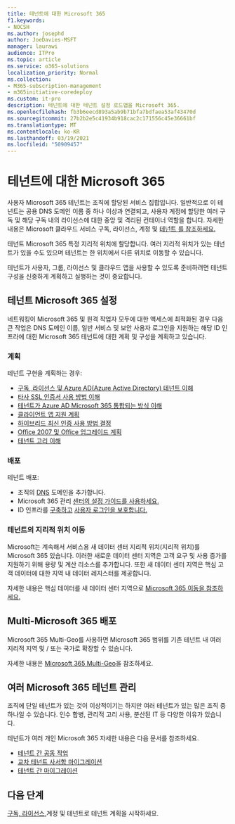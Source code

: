 ```yaml
---
title: 테넌트에 대한 Microsoft 365
f1.keywords:
- NOCSH
ms.author: josephd
author: JoeDavies-MSFT
manager: laurawi
audience: ITPro
ms.topic: article
ms.service: o365-solutions
localization_priority: Normal
ms.collection:
- M365-subscription-management
- m365initiative-coredeploy
ms.custom: it-pro
description: 테넌트에 대한 테넌트 설정 로드맵을 Microsoft 365.
ms.openlocfilehash: fb3b6eecd893a5ab9b71bfa7bdfaea53af43470d
ms.sourcegitcommit: 27b2b2e5c41934b918cac2c171556c45e36661bf
ms.translationtype: MT
ms.contentlocale: ko-KR
ms.lasthandoff: 03/19/2021
ms.locfileid: "50909457"
---
```

# <a name="tenant-roadmap-for-microsoft-365"></a>테넌트에 대한 Microsoft 365

사용자 Microsoft 365 테넌트는 조직에 할당된 서비스 집합입니다. 일반적으로 이 테넌트는 공용 DNS 도메인 이름 중 하나 이상과 연결되고, 사용자 계정에 할당한 여러 구독 및 해당 구독 내의 라이선스에 대한 중앙 및 격리된 컨테이너 역할을 합니다. 자세한 내용은 Microsoft 클라우드 서비스 구독, 라이선스, 계정 및 [테넌트 를 참조하세요.](subscriptions-licenses-accounts-and-tenants-for-microsoft-cloud-offerings.md)

테넌트 Microsoft 365 특정 지리적 위치에 할당합니다. 여러 지리적 위치가 있는 테넌트가 있을 수도 있으며 테넌트는 한 위치에서 다른 위치로 이동할 수 있습니다.

테넌트가 사용자, 그룹, 라이선스 및 클라우드 앱을 사용할 수 있도록 준비하려면 테넌트 구성을 신중하게 계획하고 실행하는 것이 중요합니다.

## <a name="set-up-your-microsoft-365-tenant"></a>테넌트 Microsoft 365 설정

네트워킹이 Microsoft 365 및 원격 작업자 모두에 대한 액세스에 최적화된 경우 다음 큰 작업은 DNS 도메인 이름, 일반 서비스 및 보안 사용자 로그인을 지원하는 해당 ID 인프라에 대한 Microsoft 365 테넌트에 대한 계획 및 구성을 계획하고 있습니다.

### <a name="plan"></a>계획

테넌트 구현을 계획하는 경우:

- [구독, 라이선스 및 Azure AD(Azure Active Directory) 테넌트 이해](subscriptions-licenses-accounts-and-tenants-for-microsoft-cloud-offerings.md)
- [타사 SSL 인증서 사용 방법 이해](plan-for-third-party-ssl-certificates.md)
- [테넌트가 Azure AD Microsoft 365 통합되는 방식 이해](integrated-apps-and-azure-ads.md)
- [클라이언트 앱 지원 계획](microsoft-365-client-support-certificate-based-authentication.md)
- [하이브리드 최신 인증 사용 방법 결정](hybrid-modern-auth-overview.md)
- [Office 2007 및 Office 업그레이드 계획](plan-upgrade-previous-versions-office.md)
- [테넌트 고리 이해](microsoft-365-tenant-isolation-overview.md)

### <a name="deploy"></a>배포

테넌트 배포: 

- 조직의 [DNS](../admin/setup/add-domain.md) 도메인을 추가합니다.
- Microsoft 365 관리 [센터의 설정 가이드를 사용하세요.](setup-guides-for-microsoft-365.md)
- ID 인프라를 [구축하고](identity-roadmap-microsoft-365.md) [사용자 로그인을 보호합니다.](microsoft-365-secure-sign-in.md)

### <a name="move-a-tenants-geographic-locations"></a>테넌트의 지리적 위치 이동

Microsoft는 계속해서 서비스용 새 데이터 센터 지리적 위치(지리적 위치)를 Microsoft 365 있습니다. 이러한 새로운 데이터 센터 지역은 고객 요구 및 사용 증가를 지원하기 위해 용량 및 계산 리소스를 추가합니다. 또한 새 데이터 센터 지역은 핵심 고객 데이터에 대한 지역 내 데이터 레지스터를 제공합니다.

자세한 내용은 핵심 데이터를 새 데이터 센터 지역으로 [Microsoft 365 이동을 참조하세요.](moving-data-to-new-datacenter-geos.md)


## <a name="deploy-microsoft-365-multi-geo"></a>Multi-Microsoft 365 배포

Microsoft 365 Multi-Geo를 사용하면 Microsoft 365 범위를 기존 테넌트 내 여러 지리적 지역 및 / 또는 국가로 확장할 수 있습니다.

자세한 내용은 [Microsoft 365 Multi-Geo](microsoft-365-multi-geo.md)을 참조하세요.

## <a name="manage-multiple-microsoft-365-tenants"></a>여러 Microsoft 365 테넌트 관리 

조직에 단일 테넌트가 있는 것이 이상적이기는 하지만 여러 테넌트가 있는 많은 조직 중 하나일 수 있습니다. 인수 합병, 관리적 고리 사용, 분산된 IT 등 다양한 이유가 있습니다.

테넌트가 여러 개인 Microsoft 365 자세한 내용은 다음 문서를 참조하세요.

- [테넌트 간 공동 작업](microsoft-365-inter-tenant-collaboration.md)
- [교차 테넌트 사서함 마이그레이션](cross-tenant-mailbox-migration.md)
- [테넌트 간 마이그레이션](microsoft-365-tenant-to-tenant-migrations.md)

## <a name="next-step"></a>다음 단계

[구독, 라이선스,](subscriptions-licenses-accounts-and-tenants-for-microsoft-cloud-offerings.md)계정 및 테넌트로 테넌트 계획을 시작하세요.